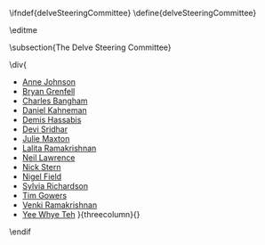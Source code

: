 \ifndef{delveSteeringCommittee}
\define{delveSteeringCommittee}

\editme

\subsection{The Delve Steering Committee}

<style>
.reveal .threecolumn ul {
  columns: 3;
  -webkit-columns: 3;
  -moz-columns: 3;
  font-size: 0.7em;
}
.threecolumn ul {
  columns: 3;
  -webkit-columns: 3;
  -moz-columns: 3;
}
</style>

\div{
* [Anne Johnson](https://rs-delve.github.io/people/anne-johnson.html)
* [Bryan Grenfell](https://rs-delve.github.io/people/bryan-grenfell.html)
* [Charles Bangham](https://rs-delve.github.io/people/charles-bangham.html)
* [Daniel Kahneman](https://rs-delve.github.io/people/daniel-kahneman.html)
* [Demis Hassabis](https://rs-delve.github.io/people/demis-hassabis.html)
* [Devi Sridhar](https://rs-delve.github.io/people/devi-sridhar.html)
* [Julie Maxton](https://rs-delve.github.io/people/julie-maxton.html)
* [Lalita Ramakrishnan](https://rs-delve.github.io/people/lalita-ramakrishnan.html)
* [Neil Lawrence](https://rs-delve.github.io/people/neil-lawrence.html)
* [Nick Stern](https://rs-delve.github.io/people/nick-stern.html)
* [Nigel Field](https://rs-delve.github.io/people/nigel-field.html)
* [Sylvia Richardson](https://rs-delve.github.io/people/sylvia-richardson.html)
* [Tim Gowers](https://rs-delve.github.io/people/tim-gowers.html)
* [Venki Ramakrishnan](https://rs-delve.github.io/people/venki-ramakrishnan.html)
* [Yee Whye Teh](https://rs-delve.github.io/people/yee-whye-teh.html)
}{threecolumn}{}

\endif
